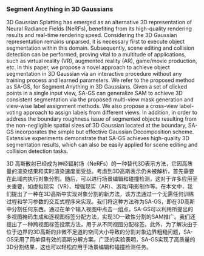### Segment Anything in 3D Gaussians

3D Gaussian Splatting has emerged as an alternative 3D representation of Neural Radiance Fields (NeRFs), benefiting from its high-quality rendering results and real-time rendering speed. Considering the 3D Gaussian representation remains unparsed, it is necessary first to execute object segmentation within this domain. Subsequently, scene editing and collision detection can be performed, proving vital to a multitude of applications, such as virtual reality (VR), augmented reality (AR), game/movie production, etc. In this paper, we propose a novel approach to achieve object segmentation in 3D Gaussian via an interactive procedure without any training process and learned parameters. We refer to the proposed method as SA-GS, for Segment Anything in 3D Gaussians. Given a set of clicked points in a single input view, SA-GS can generalize SAM to achieve 3D consistent segmentation via the proposed multi-view mask generation and view-wise label assignment methods. We also propose a cross-view label-voting approach to assign labels from different views. In addition, in order to address the boundary roughness issue of segmented objects resulting from the non-negligible spatial sizes of 3D Gaussian located at the boundary, SA-GS incorporates the simple but effective Gaussian Decomposition scheme. Extensive experiments demonstrate that SA-GS achieves high-quality 3D segmentation results, which can also be easily applied for scene editing and collision detection tasks.

3D 高斯散射已经成为神经辐射场（NeRFs）的一种替代3D表示方法，它因高质量的渲染结果和实时渲染速度而受益。考虑到3D高斯表示仍未被解析，首先需要在此域内执行对象分割。随后，可以进行场景编辑和碰撞检测，这对于许多应用至关重要，如虚拟现实（VR）、增强现实（AR）、游戏/电影制作等。在本文中，我们提出了一种在3D高斯中实现对象分割的新方法，该方法通过一个无需任何训练过程和学习参数的交互式程序来实现。我们将这种方法称为SA-GS，即在3D高斯中分割任何东西。通过在单个输入视图中点击一组点，SA-GS可以利用所提出的多视图掩码生成和逐视图标签分配方法，实现3D一致性分割的SAM推广。我们还提出了一种跨视图标签投票方法，用于从不同视图分配标签。此外，为了解决由于位于边界的3D高斯的非微不足道的空间大小导致的分割对象边界粗糙问题，SA-GS采用了简单但有效的高斯分解方案。广泛的实验表明，SA-GS实现了高质量的3D分割结果，这也可以轻松应用于场景编辑和碰撞检测任务。
